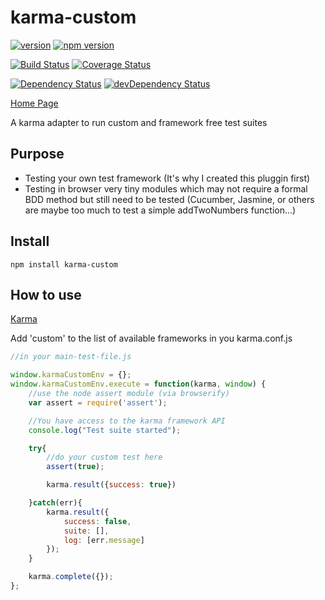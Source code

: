 karma-custom
================

[![version](https://img.shields.io/badge/version-1.1.9-blue.svg)](https://github.com/AlexisTessier/karma-custom#readme)
[![npm version](https://badge.fury.io/js/karma-custom.svg)](https://badge.fury.io/js/karma-custom)

[![Build Status](https://travis-ci.org/AlexisTessier/karma-custom.svg?branch=master)](https://travis-ci.org/AlexisTessier/karma-custom)
[![Coverage Status](https://coveralls.io/repos/AlexisTessier/karma-custom/badge.svg?branch=master&service=github)](https://coveralls.io/github/AlexisTessier/karma-custom?branch=master)

[![Dependency Status](https://david-dm.org/AlexisTessier/karma-custom.svg)](https://david-dm.org/AlexisTessier/karma-custom)
[![devDependency Status](https://david-dm.org/AlexisTessier/karma-custom/dev-status.svg)](https://david-dm.org/AlexisTessier/karma-custom#info=devDependencies)

[Home Page](https://github.com/AlexisTessier/karma-custom#readme)

A karma adapter to run custom and framework free test suites

Purpose
-------

- Testing your own test framework (It's why I created this pluggin first)
- Testing in browser very tiny modules which may not require a formal BDD method but still need to be tested (Cucumber, Jasmine, or others are maybe too much to test a simple addTwoNumbers function...)

Install
-------

```
npm install karma-custom
```

How to use
----------

[Karma](http://karma-runner.github.io/)

Add 'custom' to the list of available frameworks in you karma.conf.js

```javascript
//in your main-test-file.js

window.karmaCustomEnv = {};
window.karmaCustomEnv.execute = function(karma, window) {
	//use the node assert module (via browserify)
    var assert = require('assert');

    //You have access to the karma framework API
    console.log("Test suite started");

    try{
        //do your custom test here
        assert(true);

        karma.result({success: true})

    }catch(err){
        karma.result({
            success: false,
            suite: [],
            log: [err.message]
        });
    }

    karma.complete({});
};

```